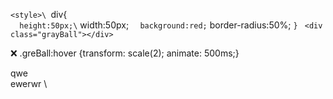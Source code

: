 `<style>\
`div{\
`	height:50px;\
`	width:50px;
`	background:red;
`	border-radius:50%;
`}
`</style>
`<div class="grayBall"></div>`

:x: .greBall:hover {transform: scale(2); animate: 500ms;}


qwe \
ewerwr \
